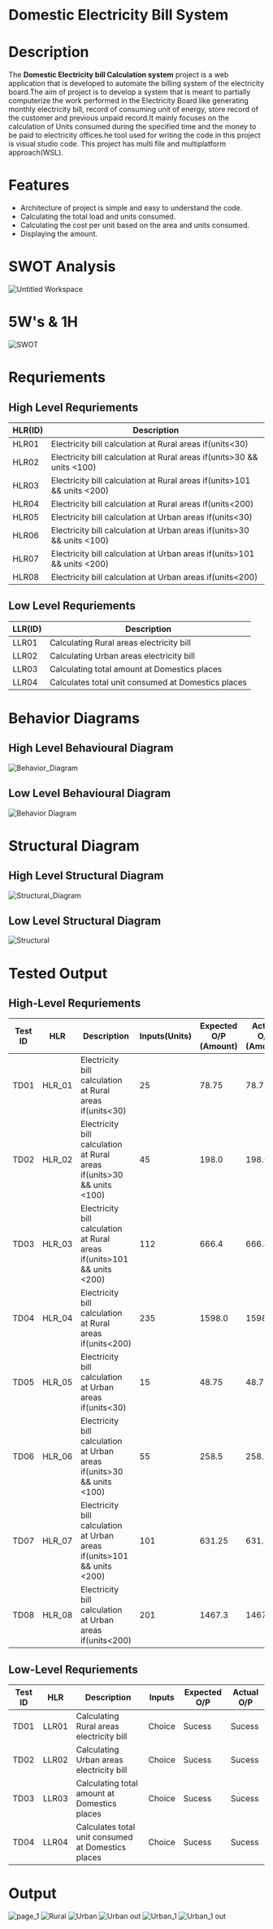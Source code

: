 # Domestic Electricity Bill System



# Description

   The **Domestic Electricity bill Calculation system** project  is a web application that is developed to automate the billing system of the electricity board.The aim of project is to develop a system that is meant to partially computerize the work performed in the Electricity Board like generating monthly electricity bill, record of consuming unit of energy, store record of the customer and previous unpaid record.It mainly focuses on the calculation of Units consumed during the specified time and the money to be paid to electricity offices.he tool used for writing the code in this project is visual studio code. This project has multi file and multiplatform approach(WSL).
 


# Features
  - Architecture of project is simple and easy to understand the code.
  - Calculating the total load and units consumed.
  - Calculating the cost per unit based on the area and units consumed.
  - Displaying the amount.

# SWOT Analysis
  
  ![Untitled Workspace](https://user-images.githubusercontent.com/82401251/152638428-5d8c1dd8-b49b-4662-92ea-3d6bfc6191a1.jpg)


# 5W's & 1H
 
  ![SWOT](https://user-images.githubusercontent.com/82401251/152957947-c810e254-23c1-456f-ad05-bb5f5b93df44.png)



# Requriements
  
## **High Level Requriements**
 
|HLR(ID)|Description|
--- | --- | 
|HLR01| Electricity bill calculation at Rural areas if(units<30)|
|HLR02| Electricity bill calculation at Rural areas if(units>30 && units <100)|
|HLR03| Electricity bill calculation at Rural areas if(units>101 && units <200)|
|HLR04| Electricity bill calculation at Rural areas if(units<200)|	
|HLR05| Electricity bill calculation at Urban areas if(units<30)|
|HLR06| Electricity bill calculation at Urban areas if(units>30 && units <100)|
|HLR07| Electricity bill calculation at Urban areas if(units>101 && units <200)|
|HLR08 |Electricity bill calculation at Urban areas if(units<200)|

## **Low Level Requriements**
   
|LLR(ID)|Description|
--- | --- | 
|LLR01|	Calculating Rural areas electricity bill|
|LLR02|	Calculating Urban areas electricity bill|	
|LLR03|	Calculating total amount at Domestics places|
|LLR04| Calculates total unit consumed at Domestics places|
  

# **Behavior Diagrams**


## **High Level Behavioural Diagram**

![Behavior_Diagram](https://user-images.githubusercontent.com/82401251/152674174-a4aa0208-4849-442a-bad9-49239e5f89c9.jpg)


## **Low Level Behavioural Diagram**

![Behavior Diagram](https://user-images.githubusercontent.com/82401251/152932754-1ff90616-8002-4c86-bf81-6a85f4682957.jpg)


# **Structural Diagram**

## **High Level Structural Diagram**

![Structural_Diagram](https://user-images.githubusercontent.com/82401251/152674189-008cc41d-f0cf-4b90-a2a5-e715aaadc6a6.jpg)


## **Low Level Structural Diagram**

![Structural](https://user-images.githubusercontent.com/82401251/152933073-3ad005ef-ad1d-470b-b270-ff75a9dd5c3b.png)


# **Tested Output**

  ## High-Level Requriements

|Test ID| HLR | Description| Inputs(Units)|Expected O/P (Amount)| Actual O/P (Amount)|
--- | --- | --- | --- | --- | --- |
|TD01|HLR_01|Electricity bill calculation at Rural areas if(units<30)|   25|  78.75| 78.75|
|TD02|HLR_02|Electricity bill calculation at Rural areas if(units>30 && units <100)|   45|  198.0|  198.0|
|TD03|HLR_03|Electricity bill calculation at Rural areas if(units>101 && units <200)|  112|  666.4| 666.4|
|TD04|HLR_04|Electricity bill calculation at Rural areas if(units<200)|   235|  1598.0|  1598.0|
|TD05|HLR_05|Electricity bill calculation at Urban areas if(units<30)|   15|   48.75|   48.75|
|TD06|HLR_06|Electricity bill calculation at Urban areas if(units>30 && units <100)|   55|  258.5| 258.5|
|TD07|HLR_07|Electricity bill calculation at Urban areas if(units>101 && units <200)|   101|   631.25|   631.25|
|TD08|HLR_08|Electricity bill calculation at Urban areas if(units<200)|   201|   1467.3| 1467.3|

## Low-Level Requriements

|Test ID| HLR | Description| Inputs|Expected O/P | Actual O/P|
--- | --- | --- | --- | --- | --- |
|TD01|LLR01|Calculating Rural areas electricity bill|Choice|Sucess|Sucess|
|TD02|LLR02|Calculating Urban areas electricity bill|Choice|Sucess|Sucess|
|TD03|LLR03|Calculating total amount at Domestics places|Choice|Sucess|Sucess|
|TD04|LLR04|Calculates total unit consumed at Domestics places|Choice|Sucess|Sucess|
  

# **Output**


![page_1](https://user-images.githubusercontent.com/82401251/153375150-1977183d-ea16-45cd-bc4e-035bf5966c99.png)
![Rural](https://user-images.githubusercontent.com/82401251/153375123-c185c24c-e406-4709-8b12-30f3417627d3.png)
![Urban](https://user-images.githubusercontent.com/82401251/153375205-8b0078f2-0176-4d31-afcb-d035d3d657cb.png)
![Urban out](https://user-images.githubusercontent.com/82401251/153375235-53765530-21c0-43c4-ab24-abd32f13582c.png)
![Urban_1](https://user-images.githubusercontent.com/82401251/153375267-2e721f89-8904-48aa-afb4-865ea009a39a.png)
![Urban_1 out](https://user-images.githubusercontent.com/82401251/153375298-3ae94b74-f5c3-4799-8f63-8d4682d4392d.png)

